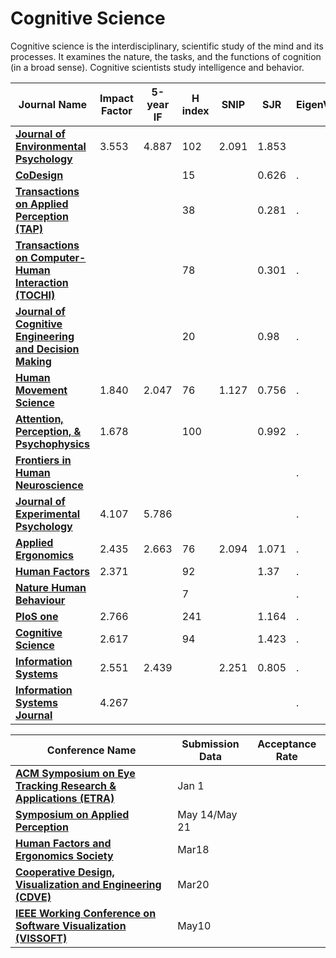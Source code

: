 # Cognitive Science
Cognitive science is the interdisciplinary, scientific study of the mind and its processes. It examines the nature, the tasks, and the functions of cognition (in a broad sense). Cognitive scientists study intelligence and behavior.

| **Journal Name**  | **Impact Factor**  | **5-year IF**  | **H index** | **SNIP** | **SJR**  | EigenValue  |
|---|---|---|---|---|---|---|
| [**Journal of Environmental Psychology**](https://www.journals.elsevier.com/journal-of-environmental-psychology)  | 3.553    | 4.887   | 102  |  2.091  |  1.853  |   |
| [**CoDesign**](https://www.tandfonline.com/toc/ncdn20/current)  |   |   | 15  |   | 0.626  | .  |
| [**Transactions on Applied Perception (TAP)**](https://tap.acm.org/)  |   |   | 38  |   | 0.281  | .  |
| [**Transactions on Computer-Human Interaction (TOCHI)**](https://dl.acm.org/citation.cfm?id=J756&picked=prox)  |   |   | 78  |   |  0.301 | .  |
| [**Journal of Cognitive Engineering and Decision Making**](http://journals.sagepub.com/home/edm)  |   |   |  20 |   | 0.98  | .  |
| [**Human Movement Science**](https://www.journals.elsevier.com/human-movement-science)  | 1.840  | 2.047  | 76  | 1.127   | 0.756  | .  |
| [**Attention, Perception, & Psychophysics**](https://link.springer.com/journal/13414)  | 1.678  |   | 100  |   | 0.992  | .  |
| [**Frontiers in Human Neuroscience**](https://www.frontiersin.org/journals/human-neuroscience)  |   |   |   |   |   | .  |
| [**Journal of Experimental Psychology**](https://www.apa.org/pubs/journals/xge/)  | 4.107  |  5.786 |   |   |   | .  |
| [**Applied Ergonomics**](https://www.journals.elsevier.com/applied-ergonomics)  |  2.435 | 2.663  | 76 |  2.094 |    1.071| .  |
| [**Human Factors**](https://journals.sagepub.com/home/hfs)  |  2.371 |   |  92 |   | 1.37  | .  |
| [**Nature Human Behaviour**](https://www.nature.com/nathumbehav/)  |   |   |  7 |   |   | .  |
| [**PloS one**](https://journals.plos.org/plosone/)  | 2.766  |   | 241  |   | 1.164  | .  |
| [**Cognitive Science**](https://onlinelibrary.wiley.com/doi/full/10.1111/cogs.12482)  |  2.617 |   | 94  |   | 1.423  | .  |
| [**Information Systems**](https://www.journals.elsevier.com/information-systems)  |  2.551 | 2.439  |   |  2.251  | 0.805  | .  |
| [**Information Systems Journal**](http://www.isj-editors.org/)  |  4.267 | |   |  |  | .  |


| **Conference Name**  | **Submission Data**  | **Acceptance Rate**  |
|---|---|---|
| [**ACM Symposium on Eye Tracking Research & Applications (ETRA)**](http://etra.acm.org/2019/index.html)  |  Jan 1 |   |
| [**Symposium on Applied Perception**](https://sap.acm.org/2019/)  | May 14/May 21  |   |
| [**Human Factors and Ergonomics Society**](http://www.hfes2019.org/)  | Mar18  |   |
| [**Cooperative Design, Visualization and Engineering (CDVE)**](http://www.cdve.org/cfpaper.html)  | Mar20  |   |
| [**IEEE Working Conference on Software Visualization (VISSOFT)**](http://vissoft19.dcc.uchile.cl/)  | May10  |   |